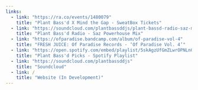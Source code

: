 ```yaml
---
links: 
  - link: "https://ra.co/events/1480079"
    title: "Plant Bass'd X Mind the Gap - SweatBox Tickets"
  - link: "https://soundcloud.com/plantbassddjs/plant-bassd-radio-saz-mix"
    title: "Plant Bass'd Radio - Saz Powerhouse Mix"
  - link: "https://ofparadise.bandcamp.com/album/of-paradise-vol-4"
    title: "FRESH JUICE: Of Paradise Records - ‘Of Paradise Vol. 4’"
  - link: "https://open.spotify.com/embed/playlist/5skAgzUfGmZLwrOPNLnGVf"
    title: "Plant Bass'd Picks - Spotify Playlist"
  - link: "https://soundcloud.com/plantbassddjs"
    title: "Soundcloud"
  - link: /
    title: "Website (In Development)"
---
```

